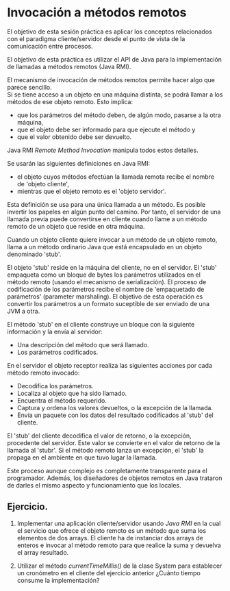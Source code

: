 # Invocación a métodos remotos 

El objetivo de esta sesión práctica es aplicar los conceptos relacionados con el paradigma
cliente/servidor desde el punto de vista de la comunicación entre procesos.

El objetivo de esta práctica es utilizar el API de Java para la implementación de 
llamadas a métodos remotos (Java RMI).

El mecanismo de invocación de métodos remotos permite hacer algo que parece sencillo.  
Si se tiene acceso a un objeto en una máquina distinta, se podrá llamar a los métodos 
de ese objeto remoto. 
Esto implica: 

  * que los parámetros del método deben, de algún modo, pasarse a la otra máquina, 
  * que el objeto debe ser informado para que ejecute el método y 
  * que el valor obtenido debe ser devuelto. 

Java RMI *Remote Method Invocation* manipula todos estos detalles. 


Se usarán las siguientes definiciones en Java RMI: 

  * el objeto cuyos métodos efectúan la llamada remota recibe el nombre de 'objeto cliente', 
  * mientras que el objeto remoto es el 'objeto servidor'. 

Esta definición se usa para una única llamada a un método. 
Es posible invertir los papeles en algún punto del camino. 
Por tanto, el servidor de una llamada previa puede convertirse en cliente cuando llame 
a un método remoto de un objeto que reside en otra máquina. 

Cuando un objeto cliente quiere invocar a un método de un objeto 
remoto, llama a un método ordinario Java que está encapsulado 
en un objeto denominado 'stub'. 

El objeto 'stub' reside en la máquina del cliente, no en el servidor. 
El 'stub' empaqueta como un bloque de bytes los parámetros utilizados 
en el método remoto (usando el mecanismo de serialización). 
El proceso de codificación de los parámetros recibe el nombre de 
'empaquetado de parámetros' (parameter marshaling). 
El objetivo de esta operación es convertir los parámetros a un formato 
suceptible de ser enviado de una JVM a otra. 

El método 'stub' en el cliente construye un bloque con la siguiente 
información y la envía al servidor: 

  * Una descripción del método que será llamado. 
  * Los parámetros codificados. 

En el servidor el objeto receptor realiza las siguientes acciones por cada 
método remoto invocado: 

  * Decodifica los parámetros. 
  * Localiza al objeto que ha sido llamado. 
  * Encuentra el método requerido. 
  * Captura y ordena los valores devueltos, o la excepción de la llamada. 
  * Envía un paquete con los datos del resultado codificados al 'stub' del cliente. 

El 'stub' del cliente decodifica el valor de retorno, o la excepción, 
procedente del servidor. 
Este valor se convierte en el valor de retorno de la llamada al 'stubr'. 
Si el método remoto lanza un excepción, el 'stub' la propaga en el ambiente 
en que tuvo lugar la llamada. 

Este proceso aunque complejo es completamente transparente para el programador. 
Además, los diseñadores de objetos remotos en Java trataron de darles el mismo 
aspecto y funcionamiento que los locales. 

## Ejercicio.

1.  Implementar una aplicación cliente/servidor usando *Java RMI* 
    en la cual el servicio que ofrece el objeto remoto es un método 
    que suma los elementos de dos arrays. 
    El cliente ha de instanciar dos arrays de enteros e invocar 
    al método remoto para que realice la suma y devuelva el array resultado. 

2. Utilizar el método *currentTimeMillis()* de la clase System para establecer un
   cronómetro en el cliente del ejercicio anterior ¿Cuánto tiempo consume la implementación?
